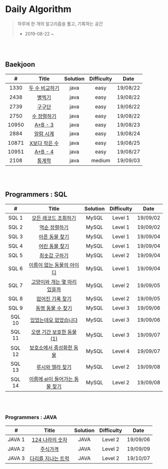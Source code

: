# Daily Algorithm

> 하루에 한 개의 알고리즘을 풀고, 기록하는 공간
>
> * 2019-08-22 ~



<br><br>

## Baekjoon 

| # | Title          | Solution | Difficulty | Date     |
| :---: | :------------: | :------: | :----: | :------: |
| 1330  | [두 수 비교하기](https://github.com/mand2/Daily-Algorithm/blob/master/Baekjoon/1330.java) | java     | easy  | 19/08/22 |
| 2438  | [별찍기](https://github.com/mand2/Daily-Algorithm/blob/master/Baekjoon/2438.java) | java     | easy  | 19/08/22 |
| 2739  | [구구단](https://github.com/mand2/Daily-Algorithm/blob/master/Baekjoon/2739.java) | java     | easy  | 19/08/22 |
| 2750  | [수 정렬하기](https://github.com/mand2/Daily-Algorithm/blob/master/Baekjoon/2750.java) | java     | easy  | 19/08/22 |
| 10950 | [A+B - 3](https://github.com/mand2/Daily-Algorithm/blob/master/Baekjoon/10950.java) | java     | easy  | 19/08/23 |
| 2884  | [알람 시계](https://github.com/mand2/Daily-Algorithm/blob/master/Baekjoon/2884.java) | java     | easy  | 19/08/24 |
| 10871 | [X보다 작은 수](https://github.com/mand2/Daily-Algorithm/blob/master/Baekjoon/10871.java) | java | easy | 19/08/25 |
| 10951 | [A+B - 4](https://github.com/mand2/Daily-Algorithm/blob/master/Baekjoon/10951.java) | java | easy | 19/08/27 |
| 2108 | [통계학](https://github.com/mand2/Daily-Algorithm/blob/master/Baekjoon/2108.java) | java | medium | 19/09/03 |

<br><br>

## Programmers : SQL

| # | Title          | Solution | Difficulty | Date     |
| :---: | :------------: | :------: | :----: | :------: |
| SQL 1 | [모든 레코드 조회하기](https://github.com/mand2/Daily-Algorithm/blob/master/Programmers/SQL_1_2.md) | MySQL | Level 1 | 19/09/02 |
| SQL 2 | [역순 정렬하기](https://github.com/mand2/Daily-Algorithm/blob/master/Programmers/SQL_1_2.md) | MySQL | Level 1 | 19/09/02 |
| SQL 3 | [아픈 동물 찾기](https://github.com/mand2/Daily-Algorithm/blob/master/Programmers/SQL_3_4.md) | MySQL | Level 1 | 19/09/04 |
| SQL 4 | [어린 동물 찾기](https://github.com/mand2/Daily-Algorithm/blob/master/Programmers/SQL_3_4.md) | MySQL | Level 1 | 19/09/04 |
| SQL 5 | [최솟값 구하기](https://github.com/mand2/Daily-Algorithm/blob/master/Programmers/SQL_5_6.md) | MySQL | Level 2 | 19/09/04 |
| SQL 6 | [이름이 없는 동물의 아이디](https://github.com/mand2/Daily-Algorithm/blob/master/Programmers/SQL_5_6.md) | MySQL | Level 1 | 19/09/04 |
| SQL 7 | [고양이와 개는 몇 마리 있을까](https://github.com/mand2/Daily-Algorithm/blob/master/Programmers/SQL_7_8.md) | MySQL | Level 2 | 19/09/05 |
| SQL 8 | [없어진 기록 찾기](https://github.com/mand2/Daily-Algorithm/blob/master/Programmers/SQL_7_8.md) | MySQL | Level 2 | 19/09/05 |
| SQL 9 | [동명 동물 수 찾기](https://github.com/mand2/Daily-Algorithm/blob/master/Programmers/SQL_9_10.md) | MySQL | Level 3 | 19/09/06 |
| SQL 10 | [있었는데요 없었습니다](https://github.com/mand2/Daily-Algorithm/blob/master/Programmers/SQL_9_10.md) | MySQL | Level 3 | 19/09/06 |
| SQL 11 | [오랜 기간 보호한 동물(1)](https://github.com/mand2/Daily-Algorithm/blob/master/Programmers/SQL_11_12.md) | MySQL | Level 3 | 19/09/07 |
| SQL 12 | [보호소에서 중성화한 동물](https://github.com/mand2/Daily-Algorithm/blob/master/Programmers/SQL_11_12.md) | MySQL | Level 4 | 19/09/07 |
| SQL 13 | [루시와 엘라 찾기](https://github.com/mand2/Daily-Algorithm/blob/master/Programmers/SQL_13_14.md) | MySQL | Level 2 | 19/09/08 |
| SQL 14 | [이름에 el이 들어가는 동물 찾기](https://github.com/mand2/Daily-Algorithm/blob/master/Programmers/SQL_13_14.md) | MySQL | Level 2 | 19/09/08 |

<br><br>

### Programmers : JAVA
| # | Title          | Solution | Difficulty | Date     |
| :---: | :------------: | :------: | :----: | :------: |
| JAVA 1 | [124 나라의 숫자](https://github.com/mand2/Daily-Algorithm/blob/master/Programmers/JAVA01.md) |   JAVA   |  Level 2   | 19/09/06 |
| JAVA 2 | [주식가격](https://github.com/mand2/Daily-Algorithm/blob/master/Programmers/stockprice.java) | JAVA | Level 2 | 19/09/09 |
| JAVA 3 | [다리를 지나는 트럭](https://github.com/mand2/Daily-Algorithm/blob/master/Programmers/다리를지나는트럭.md) | JAVA | Level 2 | 19/10/07 |